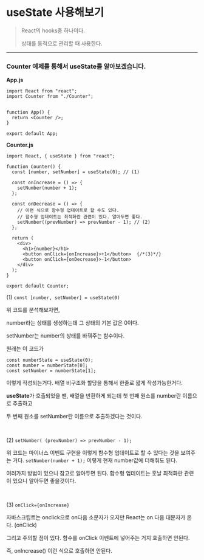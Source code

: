 # useState 사용해보기

> React의 hooks중 하나이다. 
>
> 상태를 동적으로 관리할 때 사용한다.

---

### Counter 예제를 통해서 useState를 알아보겠습니다. 



**App.js**

```react
import React from "react";
import Counter from "./Counter";


function App() {
  return <Counter />;
}

export default App;

```



**Counter.js**

```react
import React, { useState } from "react";

function Counter() {
  const [number, setNumber] = useState(0); // (1)

  const onIncrease = () => {
    setNumber(number + 1);
  };

  const onDecrease = () => {
    // 이런 식으로 함수형 업데이트로 할 수도 있다.
    // 함수형 업데이트는 최적화란 관련이 있다. 알아두면 좋다.
    setNumber((prevNumber) => prevNumber - 1); // (2)
  };

  return (
    <div>
      <h1>{number}</h1>
      <button onClick={onIncrease}>+1</button>  {/*(3)*/} 
      <button onClick={onDecrease}>-1</button>
    </div>
  );
}

export default Counter;

```

(1) `const [number, setNumber] = useState(0)`

위 코드를 분석해보자면, 

number라는 상태를 생성하는데 그 상태의 기본 값은 0이다. 

setNumber는 number의 상태를 바꿔주는 함수이다. 

원래는 이 코드가 

```react
const numberState = useState(0);
const number = numberState[0];
const setNumber = numberState[1];
```

이렇게 작성되는거다. 배열 비구조화 할당을 통해서 한줄로 짧게 작성가능한거다. 

**useState**가 호출되었을 땐, 배열을 반환하게 되는데 첫 번째 원소를 number란 이름으로 추출하고 

두 번째 원소를 setNumber란 이름으로 추출하겠다는 것이다. 

<br/>

(2) `setNumber( (prevNumber) => prevNumber - 1);` 

위 코드는 마이너스 이벤트 구현을 이렇게 함수형 업데이트로 할 수 있다는 것을 보여주는 거다. `setNumber(number + 1);` 이렇게 현재 number값에 더해줘도 된다. 

여러가지 방법이 있으니 참고로 알아두면 된다. 함수형 업데이트는 훗날 최적화란 관련이 있으니 알아두면 좋을것이다. 

<br/>

(3) `onClick={onIncrease}` 

자바스크립트는 onclick으로 on다음 소문자가 오지만 React는 on 다음 대문자가 온다. (onClick)

그리고 주의할 점이 있다. 함수를 onClick 이벤트에 넣어주는 거지 호출하면 안된다. 

즉, onIncrease() 이런 식으로 호출하면 안된다.

